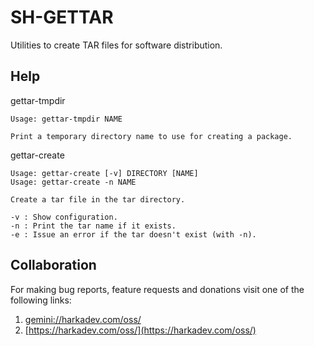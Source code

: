 # SH-GETTAR

Utilities to create TAR files for software distribution.

## Help

gettar-tmpdir

    Usage: gettar-tmpdir NAME
    
    Print a temporary directory name to use for creating a package.

gettar-create

    Usage: gettar-create [-v] DIRECTORY [NAME]
    Usage: gettar-create -n NAME 
    
    Create a tar file in the tar directory.
    
    -v : Show configuration.
    -n : Print the tar name if it exists.
    -e : Issue an error if the tar doesn't exist (with -n).

## Collaboration

For making bug reports, feature requests and donations visit one of the
following links:

1. [gemini://harkadev.com/oss/](gemini://harkadev.com/oss/)
2. [https://harkadev.com/oss/](https://harkadev.com/oss/)

